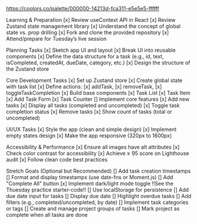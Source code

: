 https://coolors.co/palette/000000-14213d-fca311-e5e5e5-ffffff

Learning & Preparation
[x] Review useContext API in React
[x] Review Zustand state management library
[x] Understand the concept of global state vs. prop drilling
[x] Fork and clone the provided repository
[x] Attend/prepare for Tuesday’s live session

Planning Tasks
[x] Sketch app UI and layout
[x] Break UI into reusable components
[x] Define the data structure for a task (e.g., id, text, isCompleted, createdAt, dueDate, category, etc.)
[x] Design the structure of the Zustand store

Core Development Tasks
[x] Set up Zustand store
[x] Create global state with task list
[x] Define actions: 
  [x] addTask, 
  [x] removeTask, 
  [x] toggleTaskCompletion
[x] Build base components
[x] Task List
[x] Task Item
[x] Add Task Form
[x] Task Counter
[] Implement core features
  [x] Add new tasks
  [x] Display all tasks (completed and uncompleted)
  [x] Toggle task completion status
  [x] Remove tasks
  [x] Show count of tasks (total or uncompleted)

UI/UX Tasks
[x] Style the app (clean and simple design)
[x] Implement empty states design
[x] Make the app responsive (320px to 1600px)

Accessibility & Performance
[x] Ensure all images have alt attributes
[x] Check color contrast for accessibility
[x] Achieve ≥ 95 score on Lighthouse audit
[x] Follow clean code best practices

Stretch Goals (Optional but Recommended)
[] Add task creation timestamps
[] Format and display timestamps (use date-fns or Moment.js)
[] Add "Complete All" button
[x] Implement dark/light mode toggle !!See the Thuesday practice starter-code!!
[] Use localStorage for persistence
[] Add due date input for tasks
[] Display due date
[] Highlight overdue tasks
[] Add filters (e.g., completed/uncompleted, by date)
[] Implement task categories or tags
[] Create and manage project groups of tasks
[] Mark project as complete when all tasks are done
